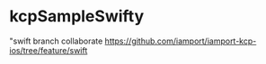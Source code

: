 # kcpSampleSwifty


"swift branch collaborate
https://github.com/iamport/iamport-kcp-ios/tree/feature/swift

